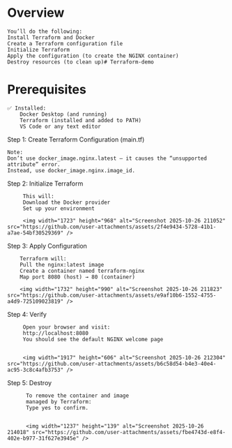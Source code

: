 # Overview

    You’ll do the following:
    Install Terraform and Docker
    Create a Terraform configuration file
    Initialize Terraform
    Apply the configuration (to create the NGINX container)
    Destroy resources (to clean up)# Terraform-demo



 # Prerequisites

    ✅ Installed:
        Docker Desktop (and running)
        Terraform (installed and added to PATH)
        VS Code or any text editor




 Step 1: Create Terraform Configuration (main.tf)
   
    Note:
    Don’t use docker_image.nginx.latest — it causes the “unsupported attribute” error.
    Instead, use docker_image.nginx.image_id.

Step 2: Initialize Terraform    
        
         This will:
         Download the Docker provider
         Set up your environment

         <img width="1723" height="968" alt="Screenshot 2025-10-26 211052" src="https://github.com/user-attachments/assets/2f4e9434-5728-41b1-a7ae-54bf30529369" />


Step 3: Apply Configuration

        Terraform will:
        Pull the nginx:latest image
        Create a container named terraform-nginx
        Map port 8080 (host) → 80 (container)

        <img width="1732" height="990" alt="Screenshot 2025-10-26 211823" src="https://github.com/user-attachments/assets/e9af10b6-1552-4755-a4d9-725109023819" />



 Step 4: Verify       

         Open your browser and visit:
         http://localhost:8080
         You should see the default NGINX welcome page


         <img width="1917" height="606" alt="Screenshot 2025-10-26 212304" src="https://github.com/user-attachments/assets/b6c58d54-b4e3-40e4-ac95-3c8c4afb3753" />


 Step 5: Destroy

          To remove the container and image
          managed by Terraform: 
          Type yes to confirm.    


          <img width="1237" height="139" alt="Screenshot 2025-10-26 214018" src="https://github.com/user-attachments/assets/fbe4743d-e8f4-402e-b977-31f627e3945e" />
